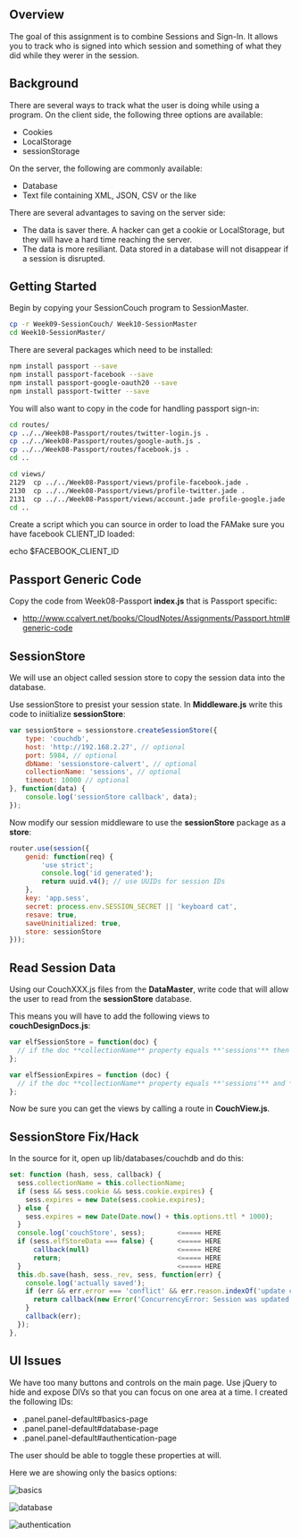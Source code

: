 ## Overview

The goal of this assignment is to combine Sessions and Sign-In. It allows you to track who is signed into which session and something of what they did while they werer in the session.

## Background

There are several ways to track what the user is doing while using a program. On the client side, the following three options are available:

- Cookies
- LocalStorage
- sessionStorage

On the server, the following are commonly available:

- Database
- Text file containing XML, JSON, CSV or the like

There are several advantages to saving on the server side:

- The data is saver there. A hacker can get a cookie or LocalStorage, but they will have a hard time reaching the server.
- The data is more resiliant. Data stored in a database will not disappear if a session is disrupted.

## Getting Started

Begin by copying your SessionCouch program to SessionMaster.

```bash
cp -r Week09-SessionCouch/ Week10-SessionMaster
cd Week10-SessionMaster/
```

There are several packages which need to be installed:

```bash
npm install passport --save
npm install passport-facebook --save
npm install passport-google-oauth20 --save
npm install passport-twitter --save
```

You will also want to copy in the code for handling passport sign-in:

```bash
cd routes/
cp ../../Week08-Passport/routes/twitter-login.js .
cp ../../Week08-Passport/routes/google-auth.js .
cp ../../Week08-Passport/routes/facebook.js .
cd ..
```

```bash
cd views/
2129  cp ../../Week08-Passport/views/profile-facebook.jade .
2130  cp ../../Week08-Passport/views/profile-twitter.jade .
2131  cp ../../Week08-Passport/views/account.jade profile-google.jade
cd ..
```


Create a script which you can source in order to load the FAMake sure you have facebook CLIENT_ID loaded:

echo $FACEBOOK_CLIENT_ID

## Passport Generic Code

Copy the code from Week08-Passport **index.js** that is Passport specific:

- <http://www.ccalvert.net/books/CloudNotes/Assignments/Passport.html#generic-code>

## SessionStore

We will use an object called session store to copy the session data into the database.

Use sessionStore to presist your session state. In **Middleware.js** write this code to iniitialize **sessionStore**:

```javascript
var sessionStore = sessionstore.createSessionStore({
    type: 'couchdb',
    host: 'http://192.168.2.27', // optional
    port: 5984, // optional
    dbName: 'sessionstore-calvert', // optional
    collectionName: 'sessions', // optional
    timeout: 10000 // optional
}, function(data) {
    console.log('sessionStore callback', data);
});
```

Now modify our session middleware to use the **sessionStore** package as a **store**:

```javascript
router.use(session({
    genid: function(req) {
        'use strict';
        console.log('id generated');
        return uuid.v4(); // use UUIDs for session IDs
    },
    key: 'app.sess',
    secret: process.env.SESSION_SECRET || 'keyboard cat',
    resave: true,
    saveUninitialized: true,
    store: sessionStore
}));
```

## Read Session Data

Using our CouchXXX.js files from the **DataMaster**, write code that will allow the user to read from the **sessionStore** database.

This means you will have to add the following views to **couchDesignDocs.js**:

```javascript
var elfSessionStore = function(doc) {
  // if the doc **collectionName** property equals **'sessions'** then emit the **doc._id** and the **doc** itself.
};

var elfSessionExpires = function (doc) {
  // if the doc **collectionName** property equals **'sessions'** and **doc.expires exists** then emit the **doc.expires**.
};
```

Now be sure you can get the views by calling a route in **CouchView.js**.

## SessionStore Fix/Hack

In the source for it, open up lib/databases/couchdb and do this:

```javascript
set: function (hash, sess, callback) {
  sess.collectionName = this.collectionName;
  if (sess && sess.cookie && sess.cookie.expires) {
    sess.expires = new Date(sess.cookie.expires);
  } else {
    sess.expires = new Date(Date.now() + this.options.ttl * 1000);
  }
  console.log('couchStore', sess);        <===== HERE
  if (sess.elfStoreData === false) {      <===== HERE
      callback(null)                      <===== HERE
      return;                             <===== HERE
  }                                       <===== HERE
  this.db.save(hash, sess._rev, sess, function(err) {
    console.log('actually saved');    
    if (err && err.error === 'conflict' && err.reason.indexOf('update conflict') >= 0) {
      return callback(new Error('ConcurrencyError: Session was updated by someone else!'));
    }
    callback(err);
  });
},

```

## UI Issues

We have too many buttons and controls on the main page. Use jQuery to hide and expose DIVs so that you can focus on one area at a time. I created the following IDs:

- .panel.panel-default#basics-page
- .panel.panel-default#database-page
- .panel.panel-default#authentication-page

The user should be able to toggle these properties at will.

Here we are showing only the basics options:

![basics](https://s3.amazonaws.com/bucket01.elvenware.com/images/express-session-master-basics.png)

![database](https://s3.amazonaws.com/bucket01.elvenware.com/images/express-session-master-database.png)

![authentication](https://s3.amazonaws.com/bucket01.elvenware.com/images/express-session-master-authentication.png)
